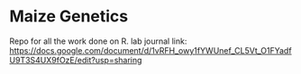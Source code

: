 # Maize Genetics

Repo for all the work done on R. 
lab journal link: https://docs.google.com/document/d/1vRFH_owy1fYWUnef_CL5Vt_O1FYadfU9T3S4UX9fOzE/edit?usp=sharing
